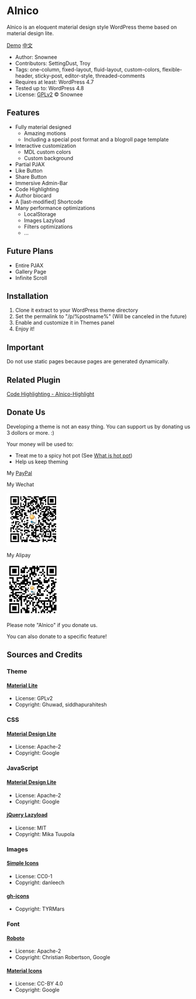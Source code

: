 # Alnico

Alnico is an eloquent material design style WordPress theme based on material design lite.

[Demo][1] [中文][2]

 * Author: Snownee
 * Contributors: SettingDust, Troy
 * Tags: one-column, fixed-layout, fluid-layout, custom-colors, flexible-header, sticky-post, editor-style, threaded-comments
 * Requires at least: WordPress 4.7
 * Tested up to: WordPress 4.8
 * License: [GPLv2](http://www.gnu.org/licenses/gpl-2.0.html) © Snownee

## Features
 * Fully material designed
   * Amazing motions
   * Including a special post format and a blogroll page template
 * Interactive customization
   * MDL custom colors
   * Custom background
 * Partial PJAX
 * Like Button
 * Share Button
 * Immersive Admin-Bar
 * Code Highlighting
 * Author biocard
 * A [last-modified] Shortcode
 * Many performance optimizations
   * LocalStorage
   * Images Lazyload
   * Filters optimizations
   * ...

## Future Plans
 * Entire PJAX
 * Gallery Page
 * Infinite Scroll

## Installation
 1. Clone it extract to your WordPress theme directory
 2. Set the permalink to "/p/%postname%" (Will be canceled in the future)
 3. Enable and customize it in Themes panel
 4. Enjoy it!

## Important

Do not use static pages because pages are generated dynamically.

## Related Plugin

[Code Highlighting - Alnico-Highlight](https://github.com/hayo-studio/Alnico-Highlight)

## Donate Us

Developing a theme is not an easy thing. You can support us by donating us 3 dollors or more. :)

Your money will be used to:
 * Treat me to a spicy hot pot (See [What is hot pot](https://en.wikipedia.org/wiki/Hot_pot))
 * Help us keep theming

My [PayPal](paypal.me/Snownee)

My Wechat

![二维码](assets/images/wechat.png)

My Alipay

![二维码](assets/images/alipay.png)

Please note "Alnico" if you donate us.

You can also donate to a specific feature!

## Sources and Credits

### Theme

#### [Material Lite](http://www.ghuwad.com/wordpress-themes/material-lite)
 * License: GPLv2
 * Copyright: Ghuwad, siddhapurahitesh

### CSS

#### [Material Design Lite](http://getmdl.io)
 * License: Apache-2
 * Copyright: Google

### JavaScript

#### [Material Design Lite](http://getmdl.io)
 * License: Apache-2
 * Copyright: Google

#### [jQuery Lazyload](https://github.com/jakob-stoeck/jquery_lazyload)
 * License: MIT
 * Copyright: Mika Tuupola

### Images

#### [Simple Icons](https://github.com/danleech/simple-icons)
 * License: CC0-1
 * Copyright: danleech

#### [gh-icons](https://github.com/TYRMars/gh-icons)
 * Copyright: TYRMars

### Font

#### [Roboto](https://github.com/google/roboto)
 * License: Apache-2
 * Copyright: Christian Robertson, Google

#### [Material Icons](https://github.com/google/material-design-icons)
 * License: CC-BY 4.0
 * Copyright: Google

[1]: http://blog.hayo-studio.cn
[2]: 使用必读.md